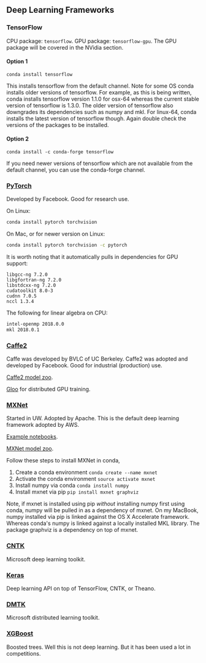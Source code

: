 
## Deep Learning Frameworks

### TensorFlow

CPU package: `tensorflow`. GPU package: `tensorflow-gpu`. The GPU package will be covered in the NVidia section.

#### Option 1

    conda install tensorflow

This installs tensorflow from the default channel. Note for some OS conda installs older versions of tensorflow. For example, as this is being written, conda installs tensorflow version 1.1.0 for osx-64 whereas the current stable version of tensorflow is 1.3.0. The older version of tensorflow also downgrades its dependencies such as numpy and mkl. For linux-64, conda installs the latest version of tensorflow though. Again double check the versions of the packages to be installed.

#### Option 2

    conda install -c conda-forge tensorflow

If you need newer versions of tensorflow which are not available from the default channel, you can use the conda-forge channel.

### [PyTorch](https://github.com/pytorch/pytorch)

Developed by Facebook. Good for research use.

On Linux:

```bash
conda install pytorch torchvision
```

On Mac, or for newer version on Linux:

```bash
conda install pytorch torchvision -c pytorch
```

It is worth noting that it automatically pulls in dependencies for GPU support:

```
libgcc-ng 7.2.0
libgfortran-ng 7.2.0
libstdcxx-ng 7.2.0
cudatoolkit 8.0-3
cudnn 7.0.5
nccl 1.3.4
```

The following for linear algebra on CPU:

```bash
intel-openmp 2018.0.0
mkl 2018.0.1
```

### [Caffe2](https://github.com/caffe2/caffe2)

Caffe was developed by BVLC of UC Berkeley. Caffe2 was adopted and developed by Facebook. Good for industrial (production) use.

[Caffe2 model zoo](https://caffe2.ai/docs/zoo.html).

[Gloo](https://github.com/facebookincubator/gloo) for distributed GPU training.

### [MXNet](https://github.com/apache/incubator-mxnet)

Started in UW. Adopted by Apache. This is the default deep learning framework adopted by AWS.

[Example notebooks](https://github.com/dmlc/mxnet-notebooks).

[MXNet model zoo](https://mxnet.incubator.apache.org/model_zoo).

Follow these steps to install MXNet in conda,

1. Create a conda environment `conda create --name mxnet`
2. Activate the conda environment `source activate mxnet`
3. Install numpy via conda `conda install numpy`
4. Install mxnet via pip `pip install mxnet graphviz`

Note, if mxnet is installed using pip *without* installing numpy first using conda, numpy will be pulled in as a dependency of mxnet. On my MacBook, numpy installed via pip is linked against the OS X Accelerate framework. Whereas conda's numpy is linked against a locally installed MKL library. The package graphviz is a dependency on top of mxnet.

### [CNTK](https://github.com/Microsoft/CNTK)

Microsoft deep learning toolkit.

### [Keras](https://github.com/fchollet/keras)

Deep learning API on top of TensorFlow, CNTK, or Theano.

### [DMTK](https://github.com/Microsoft/DMTK)

Microsoft distributed learning toolkit.

### [XGBoost](https://github.com/dmlc/xgboost)

Boosted trees. Well this is not deep learning. But it has been used a lot in competitions.
